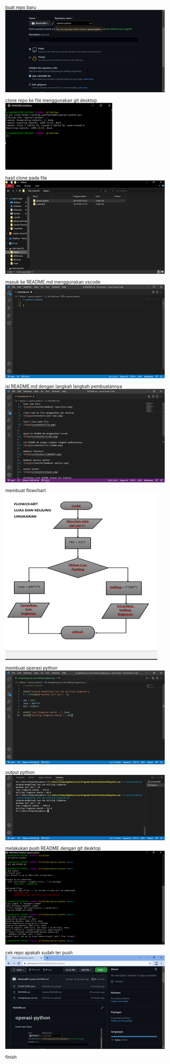 buat repo baru
![img](screenshot/repo.png)

clone repo ke file menggunakan git desktop
![img](screenshot/clone.png)

hasil clone pada file
![img](screenshot/file.png)


masuk ke README.md menggunakan vscode
![img](screenshot/vscode.png)

isi README.md dengan langkah langkah pembuatannya
![img](screenshot/readme.png)

membuat flowchart
![img](screenshot/FLOWCHART.png)

membuat operasi python
![img](screenshot/operasi.png)

output python
![img](screenshot/output.png)

melakukan push README dengan git desktop
![img](screenshot/push.png)

cek repo apakah sudah ter push
![img](screenshot/cek.png)

finish
